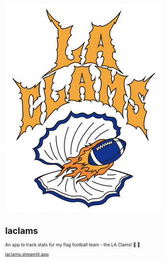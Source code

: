![Logo](logo.png)

# laclams

An app to track stats for my flag football team - the LA Clams! 🏈 🦪

[laclams.streamlit.app](laclams.streamlit.app)



